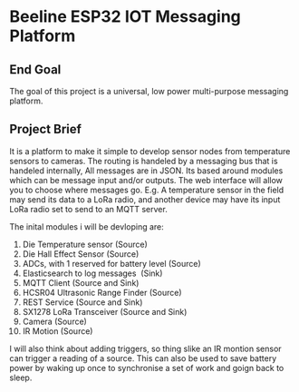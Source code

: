 # Beeline ESP32 IOT Messaging Platform

## End Goal

The goal of this project is a universal, low power multi-purpose messaging platform.

## Project Brief

It is a platform to make it simple to develop sensor nodes from temperature sensors to cameras.
The routing is handeled by a messaging bus that is handeled internally, All messages are in JSON.
Its based around modules which can be message input and/or outputs. The web interface will allow you to choose where messages go.
E.g. A temperature sensor in the field may send its data to a LoRa radio, and another device may have its input LoRa radio set to send to an MQTT server.

The inital modules i will be devloping are:

1. Die Temperature sensor (Source)
2. Die Hall Effect Sensor (Source)
3. ADCs, with 1 reserved for battery level (Source)
4. Elasticsearch to log messages  (Sink)
5. MQTT Client (Source and Sink)
6. HCSR04 Ultrasonic Range Finder (Source)
7. REST Service (Source and Sink)
8. SX1278 LoRa Transceiver (Source and Sink)
9. Camera (Source)
10. IR Motion (Source)

I will also think about adding triggers, so thing slike an IR montion sensor can trigger a reading of a source. This can also be used to save battery power by waking up once to synchronise a set of work and goign back to sleep.
